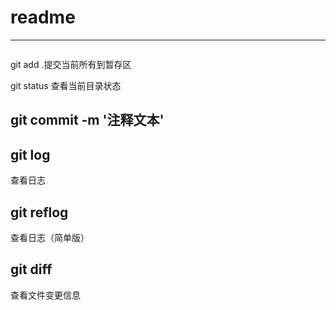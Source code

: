 # readme
---
```js

```
git add .提交当前所有到暂存区

git status
查看当前目录状态
## git commit -m '注释文本'
## git log 
查看日志
## git reflog
查看日志（简单版）
## git diff
查看文件变更信息